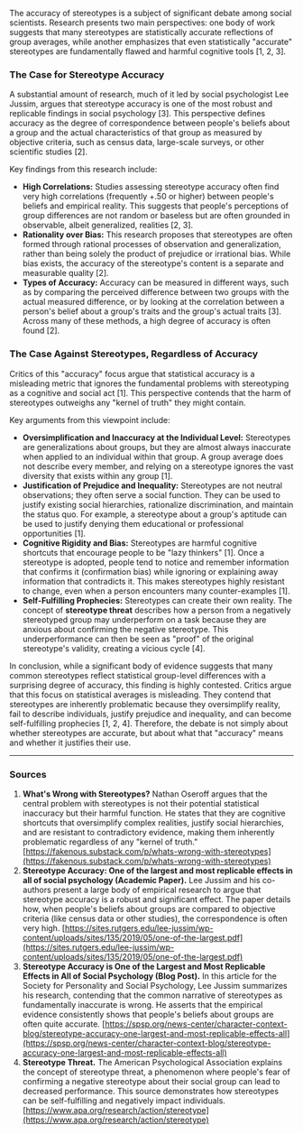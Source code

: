 The accuracy of stereotypes is a subject of significant debate among social scientists. Research presents two main perspectives: one body of work suggests that many stereotypes are statistically accurate reflections of group averages, while another emphasizes that even statistically "accurate" stereotypes are fundamentally flawed and harmful cognitive tools [1, 2, 3].

### The Case for Stereotype Accuracy

A substantial amount of research, much of it led by social psychologist Lee Jussim, argues that stereotype accuracy is one of the most robust and replicable findings in social psychology [3]. This perspective defines accuracy as the degree of correspondence between people's beliefs about a group and the actual characteristics of that group as measured by objective criteria, such as census data, large-scale surveys, or other scientific studies [2].

Key findings from this research include:
*   **High Correlations:** Studies assessing stereotype accuracy often find very high correlations (frequently +.50 or higher) between people's beliefs and empirical reality. This suggests that people's perceptions of group differences are not random or baseless but are often grounded in observable, albeit generalized, realities [2, 3].
*   **Rationality over Bias:** This research proposes that stereotypes are often formed through rational processes of observation and generalization, rather than being solely the product of prejudice or irrational bias. While bias exists, the accuracy of the stereotype's content is a separate and measurable quality [2].
*   **Types of Accuracy:** Accuracy can be measured in different ways, such as by comparing the perceived difference between two groups with the actual measured difference, or by looking at the correlation between a person's belief about a group's traits and the group's actual traits [3]. Across many of these methods, a high degree of accuracy is often found [2].

### The Case Against Stereotypes, Regardless of Accuracy

Critics of this "accuracy" focus argue that statistical accuracy is a misleading metric that ignores the fundamental problems with stereotyping as a cognitive and social act [1]. This perspective contends that the harm of stereotypes outweighs any "kernel of truth" they might contain.

Key arguments from this viewpoint include:
*   **Oversimplification and Inaccuracy at the Individual Level:** Stereotypes are generalizations about groups, but they are almost always inaccurate when applied to an individual within that group. A group average does not describe every member, and relying on a stereotype ignores the vast diversity that exists within any group [1].
*   **Justification of Prejudice and Inequality:** Stereotypes are not neutral observations; they often serve a social function. They can be used to justify existing social hierarchies, rationalize discrimination, and maintain the status quo. For example, a stereotype about a group's aptitude can be used to justify denying them educational or professional opportunities [1].
*   **Cognitive Rigidity and Bias:** Stereotypes are harmful cognitive shortcuts that encourage people to be "lazy thinkers" [1]. Once a stereotype is adopted, people tend to notice and remember information that confirms it (confirmation bias) while ignoring or explaining away information that contradicts it. This makes stereotypes highly resistant to change, even when a person encounters many counter-examples [1].
*   **Self-Fulfilling Prophecies:** Stereotypes can create their own reality. The concept of **stereotype threat** describes how a person from a negatively stereotyped group may underperform on a task because they are anxious about confirming the negative stereotype. This underperformance can then be seen as "proof" of the original stereotype's validity, creating a vicious cycle [4].

In conclusion, while a significant body of evidence suggests that many common stereotypes reflect statistical group-level differences with a surprising degree of accuracy, this finding is highly contested. Critics argue that this focus on statistical averages is misleading. They contend that stereotypes are inherently problematic because they oversimplify reality, fail to describe individuals, justify prejudice and inequality, and can become self-fulfilling prophecies [1, 2, 4]. Therefore, the debate is not simply about whether stereotypes are accurate, but about what that "accuracy" means and whether it justifies their use.

***

### Sources

1.  **What's Wrong with Stereotypes?** Nathan Oseroff argues that the central problem with stereotypes is not their potential statistical inaccuracy but their harmful function. He states that they are cognitive shortcuts that oversimplify complex realities, justify social hierarchies, and are resistant to contradictory evidence, making them inherently problematic regardless of any "kernel of truth." [https://fakenous.substack.com/p/whats-wrong-with-stereotypes](https://fakenous.substack.com/p/whats-wrong-with-stereotypes)
2.  **Stereotype Accuracy: One of the largest and most replicable effects in all of social psychology (Academic Paper).** Lee Jussim and his co-authors present a large body of empirical research to argue that stereotype accuracy is a robust and significant effect. The paper details how, when people's beliefs about groups are compared to objective criteria (like census data or other studies), the correspondence is often very high. [https://sites.rutgers.edu/lee-jussim/wp-content/uploads/sites/135/2019/05/one-of-the-largest.pdf](https://sites.rutgers.edu/lee-jussim/wp-content/uploads/sites/135/2019/05/one-of-the-largest.pdf)
3.  **Stereotype Accuracy is One of the Largest and Most Replicable Effects in All of Social Psychology (Blog Post).** In this article for the Society for Personality and Social Psychology, Lee Jussim summarizes his research, contending that the common narrative of stereotypes as fundamentally inaccurate is wrong. He asserts that the empirical evidence consistently shows that people's beliefs about groups are often quite accurate. [https://spsp.org/news-center/character-context-blog/stereotype-accuracy-one-largest-and-most-replicable-effects-all](https://spsp.org/news-center/character-context-blog/stereotype-accuracy-one-largest-and-most-replicable-effects-all)
4.  **Stereotype Threat.** The American Psychological Association explains the concept of stereotype threat, a phenomenon where people's fear of confirming a negative stereotype about their social group can lead to decreased performance. This source demonstrates how stereotypes can be self-fulfilling and negatively impact individuals. [https://www.apa.org/research/action/stereotype](https://www.apa.org/research/action/stereotype)